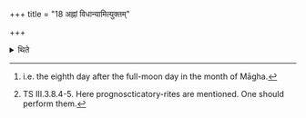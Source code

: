 +++
title = "18 अह्नां विधान्यामित्युक्तम्"

+++

<details><summary>थिते</summary>

18. It is said in a Brāhmaṇa-text: “In the (Ekāṣṭakā)[^1] which is the regulator of days..., "[^2]   

[^1]: i.e. the eighth day after the full-moon day in the month of Māgha.  

[^2]: TS III.3.8.4-5. Here prognoscticatory-rites are mentioned. One should perform them.  
</details>
